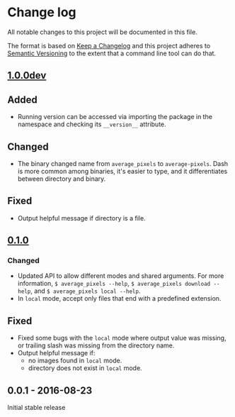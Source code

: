 # Change log

All notable changes to this project will be documented in this file.

The format is based on [Keep a Changelog](http://keepachangelog.com/) 
and this project adheres to [Semantic Versioning](http://semver.org/) to the extent that a command line tool can do that.

## [1.0.0dev]

## Added
- Running version can be accessed via importing the package in the namespace and checking its `__version__` attribute.

## Changed
- The binary changed name from `average_pixels` to `average-pixels`. Dash is more common among binaries, it's easier to type, and it differentiates between directory and binary.

## Fixed
- Output helpful message if directory is a file.

## [0.1.0]

### Changed
- Updated API to allow different modes and shared arguments. For more information, `$ average_pixels --help`, `$ average_pixels download --help`, and `$ average_pixels local --help`.
- In `local` mode, accept only files that end with a predefined extension.

## Fixed
- Fixed some bugs with the `local` mode where output value was missing, or trailing slash was missing from the directory name.
- Output helpful message if:
    - no images found in `local` mode.
    - directory does not exist in `local` mode.


## 0.0.1 - 2016-08-23

Initial stable release

[1.0.0dev]: https://github.com/liviu-/average-pixels/compare/v0.1.0...HEAD
[0.1.0]: https://github.com/liviu-/average-pixels/compare/v0.0.1...v0.1.0
